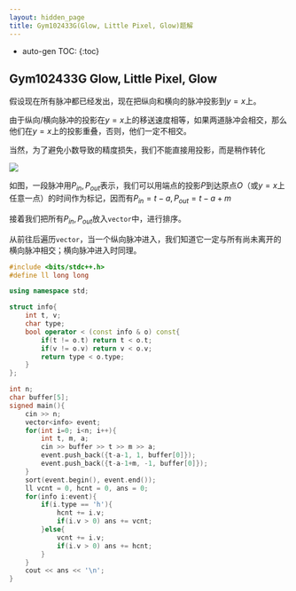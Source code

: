 ```yaml
---
layout: hidden_page
title: Gym102433G(Glow, Little Pixel, Glow)题解
---
```


* auto-gen TOC:
{:toc}


## Gym102433G  Glow, Little Pixel, Glow

假设现在所有脉冲都已经发出，现在把纵向和横向的脉冲投影到$y=x$上。

由于纵向/横向脉冲的投影在$y=x$上的移送速度相等，如果两道脉冲会相交，那么他们在$y=x$上的投影重叠，否则，他们一定不相交。

当然，为了避免小数导致的精度损失，我们不能直接用投影，而是稍作转化

![](https://blog.chgtaxihe.top/resource/img/post/Gym102433G_1.jpg)

如图，一段脉冲用$P_{in},P_{out}$表示，我们可以用端点的投影$P$到达原点$O$（或$y=x$上任意一点）的时间作为标记，因而有$P_{in}=t-a,P_{out}=t-a+m$

接着我们把所有$P_{in},P_{out}$放入`vector`中，进行排序。

从前往后遍历`vector`，当一个纵向脉冲进入，我们知道它一定与所有尚未离开的横向脉冲相交；横向脉冲进入时同理。

```c++
#include <bits/stdc++.h>
#define ll long long

using namespace std;

struct info{
    int t, v;
    char type;
    bool operator < (const info & o) const{
        if(t != o.t) return t < o.t;
        if(v != o.v) return v < o.v;
        return type < o.type;
    }
};

int n;
char buffer[5];
signed main(){
    cin >> n;
    vector<info> event;
    for(int i=0; i<n; i++){
        int t, m, a;
        cin >> buffer >> t >> m >> a;
        event.push_back({t-a-1, 1, buffer[0]});
        event.push_back({t-a-1+m, -1, buffer[0]});
    }
    sort(event.begin(), event.end());
    ll vcnt = 0, hcnt = 0, ans = 0;
    for(info i:event){
        if(i.type == 'h'){
            hcnt += i.v;
            if(i.v > 0) ans += vcnt;
        }else{
            vcnt += i.v;
            if(i.v > 0) ans += hcnt;
        }
    }
    cout << ans << '\n';
}
```




